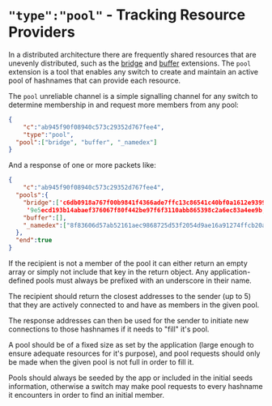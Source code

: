 # `"type":"pool"` - Tracking Resource Providers

In a distributed architecture there are frequently shared resources that are unevenly distributed, such as the [bridge](ext_bridge.md) and [buffer](ext_buffer.md) extensions. The `pool` extension is a tool that enables any switch to create and maintain an active pool of hashnames that can provide each resource.

The `pool` unreliable channel is a simple signalling channel for any switch to determine membership in and request more members from any pool:

```json
{
	"c":"ab945f90f08940c573c29352d767fee4",
	"type":"pool",
  "pool":["bridge", "buffer", "_namedex"]
}
```

And a response of one or more packets like:

```json
{
	"c":"ab945f90f08940c573c29352d767fee4",
  "pools":{
    "bridge":['c6db0918a767f00b9841f4366ade7ffc13c86541c40bf0a1612e939988fdefb0,184.96.145.75,59474',
     '9e5ecd193b14abaef376067f80f442be97f6f3110abb865398c2a6ec83a4ee9b,184.96.145.75,56674'],
    "buffer":[],
    "_namedex":["8f83606d57ab52161aec9868725d53f2054d9ae16a91274ffcb20a68a15c0855,184.96.145.75,42424"]
  },
  "end":true
}
```

If the recipient is not a member of the pool it can either return an empty array or simply not include that key in the return object. Any application-defined pools must always be prefixed with an underscore in their name.

The recipient should return the closest addresses to the sender (up to 5) that they are actively connected to and have as members in the given pool.

The response addresses can then be used for the sender to initiate new connections to those hashnames if it needs to "fill" it's pool.

A pool should be of a fixed size as set by the application (large enough to ensure adequate resources for it's purpose), and pool requests should only be made when the given pool is not full in order to fill it.

Pools should always be seeded by the app or included in the initial seeds information, otherwise a switch may make pool requests to every hashname it encounters in order to find an initial member.